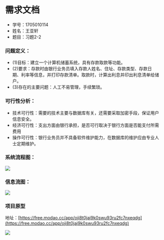 # 需求文档
- 学号：1705010114
- 姓名：王亚轩
- 题目：习题2-2
### 问题定义：
- (1)目标：建立一个计算机储蓄系统，具有存款取款等功能。
- (2)要求：存款时由银行业务员填入存款人姓名、住址、存款类型、存款日期、利率等信息，并打印存款清单。取款时，计算出利息并印出利息清单给储户。
- (3)存在的主要问题：人工不易管理，手续繁琐。
 
### 可行性分析：
- 技术可行性：需要的技术主要与数据库有关，还需要采取加密手段，保证用户信息安全。
- 经济可行性：支出方面由银行承担，是否可行取决于银行方面是否能支付所需费用
- 操作可行性：银行业务员并不具备软件维护能力，在数据库的维护应由专业人士定期维护。

### 系统流程图：
![](https://github.com/forrestrun7/17-class-1-task-2/blob/master/1705010114-%E7%8E%8B%E4%BA%9A%E8%BD%A9/%E7%B3%BB%E7%BB%9F%E6%B5%81%E7%A8%8B%E5%9B%BE.png)

### 信息流图：
![](https://github.com/forrestrun7/17-class-1-task-2/blob/master/1705010114-%E7%8E%8B%E4%BA%9A%E8%BD%A9/%E4%BF%A1%E6%81%AF%E6%B5%81%E5%9B%BE.png)

### 项目原型
地址：[https://free.modao.cc/app/oji8t0jaj9k0swu93ru2fc7nxeqdg](https://free.modao.cc/app/oji8t0jaj9k0swu93ru2fc7nxeqdg)

![](https://github.com/forrestrun7/17-class-1-task-2/blob/master/1705010114-%E7%8E%8B%E4%BA%9A%E8%BD%A9/%E9%A1%B9%E7%9B%AE%E5%8E%9F%E5%9E%8B.png)
